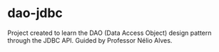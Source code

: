 # dao-jdbc
Project created to learn the DAO (Data Access Object) design pattern through the JDBC API. Guided by Professor Nélio Alves.
